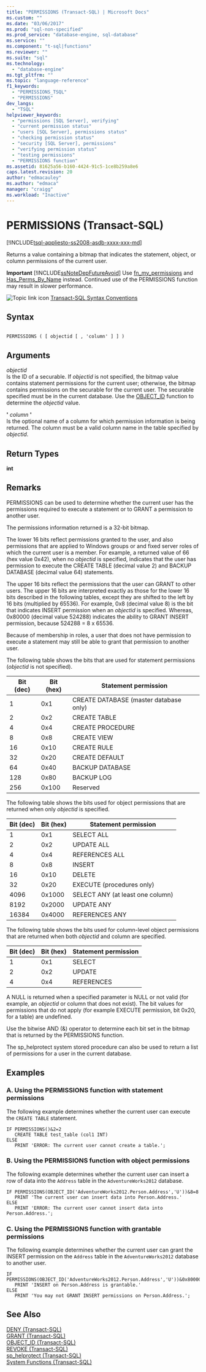 ```yaml
---
title: "PERMISSIONS (Transact-SQL) | Microsoft Docs"
ms.custom: ""
ms.date: "03/06/2017"
ms.prod: "sql-non-specified"
ms.prod_service: "database-engine, sql-database"
ms.service: ""
ms.component: "t-sql|functions"
ms.reviewer: ""
ms.suite: "sql"
ms.technology: 
  - "database-engine"
ms.tgt_pltfrm: ""
ms.topic: "language-reference"
f1_keywords: 
  - "PERMISSIONS_TSQL"
  - "PERMISSIONS"
dev_langs: 
  - "TSQL"
helpviewer_keywords: 
  - "permissions [SQL Server], verifying"
  - "current permission status"
  - "users [SQL Server], permissions status"
  - "checking permission status"
  - "security [SQL Server], permissions"
  - "verifying permission status"
  - "testing permissions"
  - "PERMISSIONS function"
ms.assetid: 81625a56-b160-4424-91c5-1ce8b259a8e6
caps.latest.revision: 20
author: "edmacauley"
ms.author: "edmaca"
manager: "craigg"
ms.workload: "Inactive"
---
```

# PERMISSIONS (Transact-SQL)
[!INCLUDE[tsql-appliesto-ss2008-asdb-xxxx-xxx-md](../../includes/tsql-appliesto-ss2008-asdb-xxxx-xxx-md.md)]

  Returns a value containing a bitmap that indicates the statement, object, or column permissions of the current user.  
  
 **Important** [!INCLUDE[ssNoteDepFutureAvoid](../../includes/ssnotedepfutureavoid-md.md)] Use [fn_my_permissions](../../relational-databases/system-functions/sys-fn-my-permissions-transact-sql.md) and [Has_Perms_By_Name](../../t-sql/functions/has-perms-by-name-transact-sql.md) instead. Continued use of the PERMISSIONS function may result in slower performance.  
  
 ![Topic link icon](../../database-engine/configure-windows/media/topic-link.gif "Topic link icon") [Transact-SQL Syntax Conventions](../../t-sql/language-elements/transact-sql-syntax-conventions-transact-sql.md)  
  
## Syntax  
  
```  
  
PERMISSIONS ( [ objectid [ , 'column' ] ] )  
```  
  
## Arguments  
 *objectid*  
 Is the ID of a securable. If *objectid* is not specified, the bitmap value contains statement permissions for the current user; otherwise, the bitmap contains permissions on the securable for the current user. The securable specified must be in the current database. Use the [OBJECT_ID](../../t-sql/functions/object-id-transact-sql.md) function to determine the *objectid* value.  
  
 **'** *column* **'**  
 Is the optional name of a column for which permission information is being returned. The column must be a valid column name in the table specified by *objectid*.  
  
## Return Types  
 **int**  
  
## Remarks  
 PERMISSIONS can be used to determine whether the current user has the permissions required to execute a statement or to GRANT a permission to another user.  
  
 The permissions information returned is a 32-bit bitmap.  
  
 The lower 16 bits reflect permissions granted to the user, and also permissions that are applied to Windows groups or and fixed server roles of which the current user is a member. For example, a returned value of 66 (hex value 0x42), when no *objectid* is specified, indicates that the user has permission to execute the CREATE TABLE (decimal value 2) and BACKUP DATABASE (decimal value 64) statements.  
  
 The upper 16 bits reflect the permissions that the user can GRANT to other users. The upper 16 bits are interpreted exactly as those for the lower 16 bits described in the following tables, except they are shifted to the left by 16 bits (multiplied by 65536). For example, 0x8 (decimal value 8) is the bit that indicates INSERT permission when an *objectid* is specified. Whereas, 0x80000 (decimal value 524288) indicates the ability to GRANT INSERT permission, because 524288 = 8 x 65536.  
  
 Because of membership in roles, a user that does not have permission to execute a statement may still be able to grant that permission to another user.  
  
 The following table shows the bits that are used for statement permissions (*objectid* is not specified).  
  
|Bit (dec)|Bit (hex)|Statement permission|  
|-----------------|-----------------|--------------------------|  
|1|0x1|CREATE DATABASE (master database only)|  
|2|0x2|CREATE TABLE|  
|4|0x4|CREATE PROCEDURE|  
|8|0x8|CREATE VIEW|  
|16|0x10|CREATE RULE|  
|32|0x20|CREATE DEFAULT|  
|64|0x40|BACKUP DATABASE|  
|128|0x80|BACKUP LOG|  
|256|0x100|Reserved|  
  
 The following table shows the bits used for object permissions that are returned when only *objectid* is specified.  
  
|Bit (dec)|Bit (hex)|Statement permission|  
|-----------------|-----------------|--------------------------|  
|1|0x1|SELECT ALL|  
|2|0x2|UPDATE ALL|  
|4|0x4|REFERENCES ALL|  
|8|0x8|INSERT|  
|16|0x10|DELETE|  
|32|0x20|EXECUTE (procedures only)|  
|4096|0x1000|SELECT ANY (at least one column)|  
|8192|0x2000|UPDATE ANY|  
|16384|0x4000|REFERENCES ANY|  
  
 The following table shows the bits used for column-level object permissions that are returned when both *objectid* and column are specified.  
  
|Bit (dec)|Bit (hex)|Statement permission|  
|-----------------|-----------------|--------------------------|  
|1|0x1|SELECT|  
|2|0x2|UPDATE|  
|4|0x4|REFERENCES|  
  
 A NULL is returned when a specified parameter is NULL or not valid (for example, an *objectid* or column that does not exist). The bit values for permissions that do not apply (for example EXECUTE permission, bit 0x20, for a table) are undefined.  
  
 Use the bitwise AND (&) operator to determine each bit set in the bitmap that is returned by the PERMISSIONS function.  
  
 The sp_helprotect system stored procedure can also be used to return a list of permissions for a user in the current database.  
  
## Examples  
  
### A. Using the PERMISSIONS function with statement permissions  
 The following example determines whether the current user can execute the `CREATE TABLE` statement.  
  
```  
IF PERMISSIONS()&2=2  
   CREATE TABLE test_table (col1 INT)  
ELSE  
   PRINT 'ERROR: The current user cannot create a table.';  
```  
  
### B. Using the PERMISSIONS function with object permissions  
 The following example determines whether the current user can insert a row of data into the `Address` table in the `AdventureWorks2012` database.  
  
```  
IF PERMISSIONS(OBJECT_ID('AdventureWorks2012.Person.Address','U'))&8=8   
   PRINT 'The current user can insert data into Person.Address.'  
ELSE  
   PRINT 'ERROR: The current user cannot insert data into Person.Address.';  
```  
  
### C. Using the PERMISSIONS function with grantable permissions  
 The following example determines whether the current user can grant the INSERT permission on the `Address` table in the `AdventureWorks2012` database to another user.  
  
```  
IF PERMISSIONS(OBJECT_ID('AdventureWorks2012.Person.Address','U'))&0x80000=0x80000  
   PRINT 'INSERT on Person.Address is grantable.'  
ELSE  
   PRINT 'You may not GRANT INSERT permissions on Person.Address.';  
```  
  
## See Also  
 [DENY &#40;Transact-SQL&#41;](../../t-sql/statements/deny-transact-sql.md)   
 [GRANT &#40;Transact-SQL&#41;](../../t-sql/statements/grant-transact-sql.md)   
 [OBJECT_ID &#40;Transact-SQL&#41;](../../t-sql/functions/object-id-transact-sql.md)   
 [REVOKE &#40;Transact-SQL&#41;](../../t-sql/statements/revoke-transact-sql.md)   
 [sp_helprotect &#40;Transact-SQL&#41;](../../relational-databases/system-stored-procedures/sp-helprotect-transact-sql.md)   
 [System Functions &#40;Transact-SQL&#41;](../../relational-databases/system-functions/system-functions-for-transact-sql.md)  
  
  
